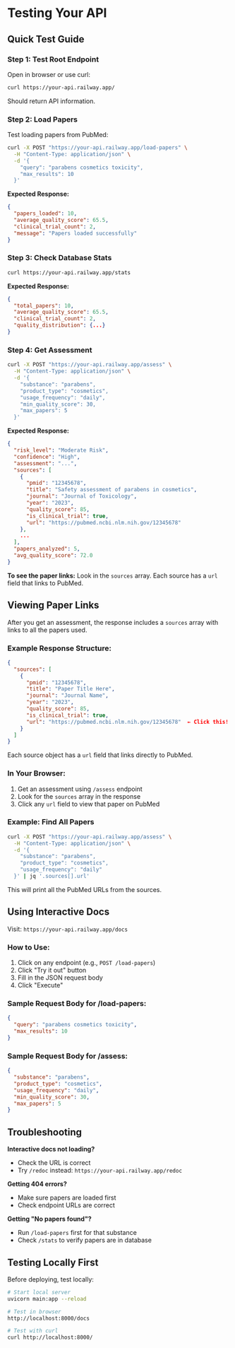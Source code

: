 # Testing Your API

## Quick Test Guide

### Step 1: Test Root Endpoint

Open in browser or use curl:

```bash
curl https://your-api.railway.app/
```

Should return API information.

### Step 2: Load Papers

Test loading papers from PubMed:

```bash
curl -X POST "https://your-api.railway.app/load-papers" \
  -H "Content-Type: application/json" \
  -d '{
    "query": "parabens cosmetics toxicity",
    "max_results": 10
  }'
```

**Expected Response:**
```json
{
  "papers_loaded": 10,
  "average_quality_score": 65.5,
  "clinical_trial_count": 2,
  "message": "Papers loaded successfully"
}
```

### Step 3: Check Database Stats

```bash
curl https://your-api.railway.app/stats
```

**Expected Response:**
```json
{
  "total_papers": 10,
  "average_quality_score": 65.5,
  "clinical_trial_count": 2,
  "quality_distribution": {...}
}
```

### Step 4: Get Assessment

```bash
curl -X POST "https://your-api.railway.app/assess" \
  -H "Content-Type: application/json" \
  -d '{
    "substance": "parabens",
    "product_type": "cosmetics",
    "usage_frequency": "daily",
    "min_quality_score": 30,
    "max_papers": 5
  }'
```

**Expected Response:**
```json
{
  "risk_level": "Moderate Risk",
  "confidence": "High",
  "assessment": "...",
  "sources": [
    {
      "pmid": "12345678",
      "title": "Safety assessment of parabens in cosmetics",
      "journal": "Journal of Toxicology",
      "year": "2023",
      "quality_score": 85,
      "is_clinical_trial": true,
      "url": "https://pubmed.ncbi.nlm.nih.gov/12345678"
    },
    ...
  ],
  "papers_analyzed": 5,
  "avg_quality_score": 72.0
}
```

**To see the paper links:** Look in the `sources` array. Each source has a `url` field that links to PubMed.

## Viewing Paper Links

After you get an assessment, the response includes a `sources` array with links to all the papers used.

### Example Response Structure:

```json
{
  "sources": [
    {
      "pmid": "12345678",
      "title": "Paper Title Here",
      "journal": "Journal Name",
      "year": "2023",
      "quality_score": 85,
      "is_clinical_trial": true,
      "url": "https://pubmed.ncbi.nlm.nih.gov/12345678"  ← Click this!
    }
  ]
}
```

Each source object has a `url` field that links directly to PubMed.

### In Your Browser:

1. Get an assessment using `/assess` endpoint
2. Look for the `sources` array in the response
3. Click any `url` field to view that paper on PubMed

### Example: Find All Papers

```bash
curl -X POST "https://your-api.railway.app/assess" \
  -H "Content-Type: application/json" \
  -d '{
    "substance": "parabens",
    "product_type": "cosmetics",
    "usage_frequency": "daily"
  }' | jq '.sources[].url'
```

This will print all the PubMed URLs from the sources.

## Using Interactive Docs

Visit: `https://your-api.railway.app/docs`

### How to Use:

1. Click on any endpoint (e.g., `POST /load-papers`)
2. Click "Try it out" button
3. Fill in the JSON request body
4. Click "Execute"

### Sample Request Body for /load-papers:

```json
{
  "query": "parabens cosmetics toxicity",
  "max_results": 10
}
```

### Sample Request Body for /assess:

```json
{
  "substance": "parabens",
  "product_type": "cosmetics",
  "usage_frequency": "daily",
  "min_quality_score": 30,
  "max_papers": 5
}
```

## Troubleshooting

**Interactive docs not loading?**
- Check the URL is correct
- Try `/redoc` instead: `https://your-api.railway.app/redoc`

**Getting 404 errors?**
- Make sure papers are loaded first
- Check endpoint URLs are correct

**Getting "No papers found"?**
- Run `/load-papers` first for that substance
- Check `/stats` to verify papers are in database

## Testing Locally First

Before deploying, test locally:

```bash
# Start local server
uvicorn main:app --reload

# Test in browser
http://localhost:8000/docs

# Test with curl
curl http://localhost:8000/
```
